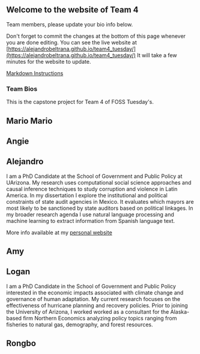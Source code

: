 ## Welcome to the website of Team 4

Team members, please update your bio info below. 

Don't forget to commit the changes at the bottom of this page whenever you are done editing.
You can see the live website at [https://alejandrobeltrana.github.io/team4_tuesday/](https://alejandrobeltrana.github.io/team4_tuesday/)
It will take a few minutes for the website to update. 

[Markdown Instructions](https://www.markdownguide.org/basic-syntax/)

### Team Bios
This is the capstone project for Team 4 of FOSS Tuesday's. 

## Mario Mario 

## Angie

## Alejandro

I am a PhD Candidate at the School of Government and Public Policy at UArizona. My research uses computational social science approaches and causal inference techniques to study corruption and violence in Latin America. In my dissertation I explore the institutional and political constraints of state audit agencies in Mexico. It evaluates which mayors are most likely to be sanctioned by state auditors based on political linkages. In my broader research agenda I use natural language processing and machine learning to extract information from Spanish language text.

More info available at my [personal website](https://www.beltranalejandro.com/)

## Amy

## Logan 
I am a PhD Candidate in the School of Government and Public Policy interested in the economic impacts associated with climate change and governance of human adaptation. My current research focuses on the effectiveness of hurricane planning and recovery policies. Prior to joining the University of Arizona, I worked worked as a consultant for the Alaska-based firm Northern Economics analyzing policy topics ranging from fisheries to natural gas, demography, and forest resources.

## Rongbo
